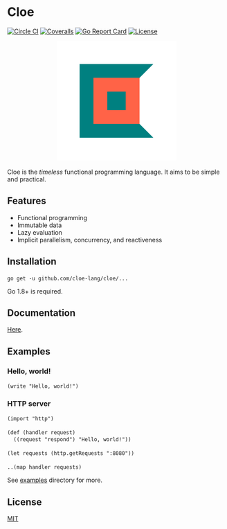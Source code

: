 # Cloe

[![Circle CI](https://img.shields.io/circleci/project/github/cloe-lang/cloe/master.svg?style=flat-square)](https://circleci.com/gh/cloe-lang/cloe)
[![Coveralls](https://img.shields.io/coveralls/cloe-lang/cloe/master.svg?style=flat-square)](https://coveralls.io/github/cloe-lang/cloe)
[![Go Report Card](https://goreportcard.com/badge/github.com/cloe-lang/cloe?style=flat-square)](https://goreportcard.com/report/github.com/cloe-lang/cloe)
[![License](https://img.shields.io/github/license/cloe-lang/cloe.svg?style=flat-square)](https://opensource.org/licenses/MIT)

<div align="center">
  <img src="https://raw.githubusercontent.com/cloe-lang/icon/master/spaced.png" alt="logo"/>
</div>

Cloe is the *timeless* functional programming language.
It aims to be simple and practical.

## Features

- Functional programming
- Immutable data
- Lazy evaluation
- Implicit parallelism, concurrency, and reactiveness

## Installation

```
go get -u github.com/cloe-lang/cloe/...
```

Go 1.8+ is required.

## Documentation

[Here](https://cloe-lang.org).

## Examples

### Hello, world!

```
(write "Hello, world!")
```

### HTTP server

```
(import "http")

(def (handler request)
  ((request "respond") "Hello, world!"))

(let requests (http.getRequests ":8080"))

..(map handler requests)
```

See [examples](examples) directory for more.

## License

[MIT](LICENSE)
